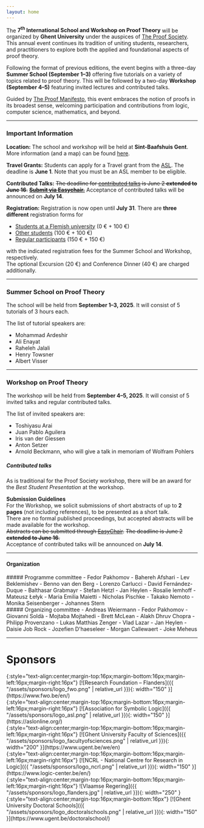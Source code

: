 ```yaml
---
layout: home
---
```


The **7<sup>th</sup> International School and Workshop on Proof Theory** will
be organized by **Ghent University** under the auspices of [The Proof
Society](https://www.proofsociety.org/). This annual event continues its
tradition of uniting students, researchers, and practitioners to explore both
the applied and foundational aspects of proof theory.

Following the format of previous editions, the event begins with a three-day
**Summer School (September 1–3)** offering five tutorials on a variety of
topics related to proof theory. This will be followed by a two-day **Workshop
(September 4–5)** featuring invited lectures and contributed talks.

Guided by [The Proof
Manifesto](https://www.proofsociety.org/the-proof-manifesto/), this event
embraces the notion of proofs in its broadest sense, welcoming participation
and contributions from logic, computer science, mathematics, and beyond.

---

### Important Information

**Location:** The school and workshop will be held at **Sint-Baafshuis Gent**.
More information (and a map) can be found [here](/information/location).

**Travel Grants:** Students can apply for a Travel grant from the [ASL](https://aslonline.org/student-travel-awards/).
The deadline is **June 1**.
Note that you must be an ASL member to be eligible.

**Contributed Talks:** ~~The deadline for [contributed talks](#contributed-talks) is June 2 **extended to June 16**.~~
~~**[Submit via Easychair.](https://easychair.org/conferences/?conf=proofsociety2025)**~~
Acceptance of contributed talks will be announced on **July 14**.

**Registration:** Registration is now open until **July 31**.
There are **three different** registration forms for
* [Students at a Flemish university](https://event.ugent.be/registration/FSPS25) (0 € + 100 €)
* [Other students](https://event.ugent.be/registration/OSPS25) (100 € + 100 €)
* [Regular participants](https://event.ugent.be/registration/Unknown) (150 € + 150 €)

with the indicated registration fees for the Summer School and Workshop, respectively.  
The optional Excursion (20 €) and Conference Dinner (40 €) are charged additionally. 

---

### Summer School on Proof Theory

The school will be held from **September 1–3, 2025**. It will consist of 5
tutorials of 3 hours each.

The list of tutorial speakers are:
- Mohammad Ardeshir
- Ali Enayat
- Raheleh Jalali
- Henry Towsner
- Albert Visser

---

### Workshop on Proof Theory

The workshop will be held from **September 4–5, 2025**. It will consist of 5
invited talks and regular contributed talks.

The list of invited speakers are:
 - Toshiyasu Arai
 - Juan Pablo Aguilera
 - Iris van der Giessen
 - Anton Setzer
 - Arnold Beckmann, who will give a talk in memoriam of Wolfram Pohlers

##### Contributed talks

As is traditional for the Proof Society workshop, there will be an award for the *Best Student Presentation* at the workshop.

**Submission Guidelines**  
For the Workshop, we solicit submissions of short abstracts of up to **2 pages** (not including references), to be presented as a short talk.  
There are no formal published proceedings, but accepted abstracts will be made available for the workshop.  
~~Abstracts can be submitted through [EasyChair](https://easychair.org/conferences/?conf=proofsociety2025).~~
~~The deadline is June 2 **extended to June 16**.~~  
Acceptance of contributed talks will be announced on **July 14**.

---

#### Organization

<div class="committee-lists">
<div class="row">

<div class="col-md-6 col-lg-4" markdown="1">
##### Programme committee
- Fedor Pakhomov
- Bahereh Afshari
- Lev Beklemishev
- Benno van den Berg
- Lorenzo Carlucci
- David Fernández-Duque
- Balthasar Grabmayr
- Stefan Hetzl
- Jan Heylen
- Rosalie Iemhoff
- Mateusz Łełyk
- Maria Emilia Maietti
- Nicholas Pischke
- Takako Nemoto
- Monika Seisenberger
- Johannes Stern
</div>

<div class="col-md-6 col-lg-4" markdown="1">
##### Organizing committee
- Andreas Weiermann
- Fedor Pakhomov
- Giovanni Soldà
- Mojtaba Mojtahedi
- Brett McLean
- Alakh Dhruv Chopra
- Philipp Provenzano
- Lukas Matthias Zenger
- Vlad Lazar
- Jan Heylen
- Daisie Job Rock
- Jozefien D'haeseleer
- Morgan Callewaert
- Joke Meheus
</div>

</div>
</div>

---

# Sponsors

<div class="container w-75 bg-white">

<div class="row justify-content-center align-items-center text-center">

<div class="col-auto" markdown="1">
{:style="text-align:center;margin-top:16px;margin-bottom:16px;margin-left:16px;margin-right:16px"}
[![Research Foundation – Flanders]({{ "/assets/sponsors/logo_fwo.png" | relative_url }}){: width="150" }](https://www.fwo.be/en/)
</div>

<div class="col-auto" markdown="1">
{:style="text-align:center;margin-top:16px;margin-bottom:16px;margin-left:16px;margin-right:16px"}
[![Association for Symbolic Logic]({{ "/assets/sponsors/logo_asl.png" | relative_url }}){: width="150" }](https://aslonline.org/)
</div>

<div class="col-auto" markdown="1">
{:style="text-align:center;margin-top:16px;margin-bottom:16px;margin-left:16px;margin-right:16px"}
[![Ghent University Faculty of Sciences]({{ "/assets/sponsors/logo_facultyofsciences.png" | relative_url }}){: width="200" }](https://www.ugent.be/we/en)
</div>

<div class="col-auto" markdown="1">
{:style="text-align:center;margin-top:16px;margin-bottom:16px;margin-left:16px;margin-right:16px"}
[![NCRL - National Centre for Research in Logic]({{ "/assets/sponsors/logo_ncrl.png" | relative_url }}){: width="150" }](https://www.logic-center.be/en/)
</div>

<div class="col-auto" markdown="1">
{:style="text-align:center;margin-top:16px;margin-bottom:16px;margin-left:16px;margin-right:16px"}
![Vlaamse Regering]({{ "/assets/sponsors/logo_flanders.jpg" | relative_url }}){: width="250" }
</div>

<div class="col-auto" markdown="1">
{:style="text-align:center;margin-top:16px;margin-bottom:16px"}
[![Ghent University Doctoral Schools]({{ "/assets/sponsors/logo_doctoralschools.png" | relative_url }}){: width="150" }](https://www.ugent.be/doctoralschool/)
</div>

</div>

</div>
